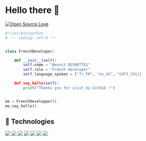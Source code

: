 # Hello there 👋

[![Open Source Love](https://badges.frapsoft.com/os/v1/open-source-150x25.png?v=103)](https://github.com/ellerbrock/open-source-badges/)


```python
#!/usr/bin/python
# -*- coding: utf-8 -*-


class FrenchDeveloper:

    def __init__(self):
        self.name = "Benoit DESMOTTES"
        self.role = "French developer"
        self.language_spoken = ["fr_FR", "en_US", "CHTI_Chti]

    def say_hello(self):
        print("Thanks you for visit my Github !")


me = FrenchDevelopper()
me.say_hello()
```
## 🔧 Technologies

![](https://img.shields.io/badge/Linux_Mint-87CF3E?style=for-the-badge&logo=linux-mint&logoColor=white)
![](https://img.shields.io/badge/Python-3776AB?style=for-the-badge&logo=python&logoColor=white)
![](https://img.shields.io/badge/HTML-239120?style=for-the-badge&logo=html5&logoColor=white)
![](https://img.shields.io/badge/CSS-239120?&style=for-the-badge&logo=css3&logoColor=white)
![](https://img.shields.io/badge/.NET-5C2D91?style=for-the-badge&logo=.net&logoColor=white)
![](https://img.shields.io/badge/JavaScript-F7DF1E?style=for-the-badge&logo=javascript&logoColor=black)
![](https://img.shields.io/badge/Django-092E20?style=for-the-badge&logo=django&logoColor=white)




